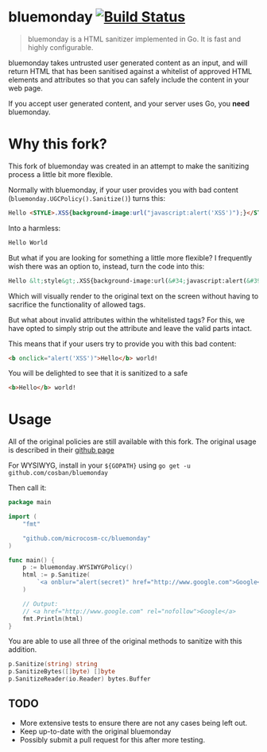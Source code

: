 # bluemonday [![Build Status](https://travis-ci.org/cosban/bluemonday.svg?branch=master)](https://travis-ci.org/cosban/bluemonday)

> bluemonday is a HTML sanitizer implemented in Go. It is fast and highly configurable.

bluemonday takes untrusted user generated content as an input, and will return HTML that has been sanitised against a whitelist of approved HTML elements and attributes so that you can safely include the content in your web page.

If you accept user generated content, and your server uses Go, you **need** bluemonday.

# Why this fork?

This fork of bluemonday was created in an attempt to make the sanitizing process a little bit more flexible.

Normally with bluemonday, if your user provides you with bad content (`bluemonday.UGCPolicy().Sanitize()`) turns this:
```html
Hello <STYLE>.XSS{background-image:url("javascript:alert('XSS')");}</STYLE><A CLASS=XSS></A>World
```

Into a harmless:
```html
Hello World
```

But what if you are looking for something a little more flexible? I frequently wish there was an option to, instead, turn the code into this:

```html
Hello &lt;style&gt;.XSS{background-image:url(&#34;javascript:alert(&#39;XSS&#39;)&#34;);}&lt;/style&gt;&lt;a class="XSS"&gt;&lt;/a&gt;World
```

Which will visually render to the original text on the screen without having to sacrifice the functionality of allowed tags.

But what about invalid attributes within the whitelisted tags? For this, we have opted to simply strip out the attribute and leave the valid parts intact.

This means that if your users try to provide you with this bad content:

```html
<b onclick="alert('XSS')">Hello</b> world!
```

You will be delighted to see that it is sanitized to a safe

```html
<b>Hello</b> world!
```

# Usage

All of the original policies are still available with this fork. The original usage is described in their [github page](https://github.com/microcosm-cc/bluemonday)

For WYSIWYG, install in your `${GOPATH}` using `go get -u github.com/cosban/bluemonday`

Then call it:
```go
package main

import (
	"fmt"

	"github.com/microcosm-cc/bluemonday"
)

func main() {
	p := bluemonday.WYSIWYGPolicy()
	html := p.Sanitize(
		`<a onblur="alert(secret)" href="http://www.google.com">Google</a>`,
	)

	// Output:
	// <a href="http://www.google.com" rel="nofollow">Google</a>
	fmt.Println(html)
}
```

You are able to use all three of the original methods to sanitize with this addition.
```go
p.Sanitize(string) string
p.SanitizeBytes([]byte) []byte
p.SanitizeReader(io.Reader) bytes.Buffer
```

## TODO

* More extensive tests to ensure there are not any cases being left out.
* Keep up-to-date with the original bluemonday
* Possibly submit a pull request for this after more testing.
